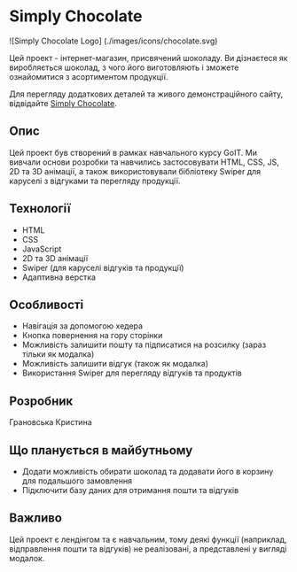 # Simply Chocolate

![Simply Chocolate Logo] (./images/icons/chocolate.svg)

Цей проект - інтернет-магазин, присвячений шоколаду. Ви дізнаєтеся як
виробляється шоколад, з чого його виготовляють і зможете ознайомитися з
асортиментом продукції.

Для перегляду додаткових деталей та живого демонстраційного сайту, відвідайте
[Simply Chocolate](https://kristinahranovska.github.io/goit-cw-01/).

## Опис

Цей проект був створений в рамках навчального курсу GoIT. Ми вивчали основи
розробки та навчились застосовувати HTML, CSS, JS, 2D та 3D анімації, а також
використовували бібліотеку Swiper для каруселі з відгуками та перегляду
продукції.

## Технології

- HTML
- CSS
- JavaScript
- 2D та 3D анімації
- Swiper (для каруселі відгуків та продукції)
- Адаптивна верстка

## Особливості

- Навігація за допомогою хедера
- Кнопка повернення на гору сторінки
- Можливість залишити пошту та підписатися на розсилку (зараз тільки як модалка)
- Можливість залишити відгук (також як модалка)
- Використання Swiper для перегляду відгуків та продуктів

## Розробник

Грановська Кристина

## Що планується в майбутньому

- Додати можливість обирати шоколад та додавати його в корзину для подальшого
  замовлення
- Підключити базу даних для отримання пошти та відгуків

## Важливо

Цей проект є лендінгом та є навчальним, тому деякі функції (наприклад,
відправлення пошти та відгуків) не реалізовані, а представлені у вигляді
модалок.

